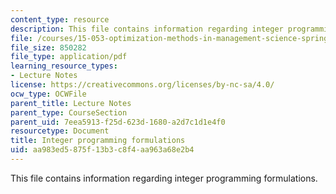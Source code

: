 ```yaml
---
content_type: resource
description: This file contains information regarding integer programming formulations.
file: /courses/15-053-optimization-methods-in-management-science-spring-2013/aa983ed5875f13b3c8f4aa963a68e2b4_MIT15_053S13_lec11.pdf
file_size: 850282
file_type: application/pdf
learning_resource_types:
- Lecture Notes
license: https://creativecommons.org/licenses/by-nc-sa/4.0/
ocw_type: OCWFile
parent_title: Lecture Notes
parent_type: CourseSection
parent_uid: 7eea5913-f25d-623d-1680-a2d7c1d1e4f0
resourcetype: Document
title: Integer programming formulations
uid: aa983ed5-875f-13b3-c8f4-aa963a68e2b4
---
```

This file contains information regarding integer programming formulations.
